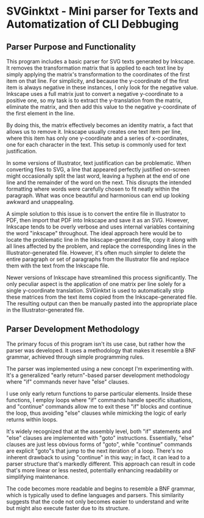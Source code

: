 # SVGinktxt - Mini parser for Texts and Automatization of CLI Debbuging

## Parser Purpose and Functionality

This program includes a basic parser for SVG texts generated by Inkscape. It removes the transformation matrix
that is applied to each text line by simply applying the matrix's transformation to the coordinates of the
first item on that line. For simplicity, and because the y-coordinate of the first item is always negative in
these instances, I only look for the negative value. Inkscape uses a full matrix just to convert a negative
y-coordinate to a positive one, so my task is to extract the y-translation from the matrix, eliminate the
matrix, and then add this value to the negative y-coordinate of the first element in the line.

By doing this, the matrix effectively becomes an identity matrix, a fact that allows us to remove it.
Inkscape usually creates one text item per line, where this item has only one y-coordinate and a series
of x-coordinates, one for each character in the text. This setup is commonly used for text justification.

In some versions of Illustrator, text justification can be problematic. When converting files to SVG, a
line that appeared perfectly justified on-screen might occasionally split the last word, leaving a hyphen
at the end of one line and the remainder of the word on the next. This disrupts the intended formatting
where words were carefully chosen to fit neatly within the paragraph. What was once beautiful and harmonious
can end up looking awkward and unappealing.

A simple solution to this issue is to convert the entire file in Illustrator to PDF, then import that
PDF into Inkscape and save it as an SVG. However, Inkscape tends to be overly verbose and uses internal
variables containing the word "inkscape" throughout. The ideal approach here would be to locate the
problematic line in the Inkscape-generated file, copy it along with all lines affected by the problem,
and replace the corresponding lines in the Illustrator-generated file. However, it's often much simpler
to delete the entire paragraph or set of paragraphs from the Illustrator file and replace them with the
text from the Inkscape file.

Newer versions of Inkscape have streamlined this process significantly. The only peculiar aspect is the
application of one matrix per line solely for a single y-coordinate translation. SVGinktxt is used to
automatically strip these matrices from the text items copied from the Inkscape-generated file. The 
resulting output can then be manually pasted into the appropriate place in the Illustrator-generated file.

## Parser Development Methodology

The primary focus of this program isn't its use case, but rather how the parser was developed. It uses a methodology that makes it resemble a BNF grammar, achieved through simple programming rules.

The parser was implemented using a new concept I'm experimenting with. It's a generalized "early return"-based parser development methodology where "if" commands never have "else" clauses. 

I use only early return functions to parse particular elements. Inside these functions, I employ loops where "if" commands handle specific situations, and "continue" commands allow me to exit these "if" blocks and continue the loop, thus avoiding "else" clauses while mimicking the logic of early returns within loops.

It's widely recognized that at the assembly level, both "if" statements and "else" clauses are implemented
with "goto" instructions. Essentially, "else" clauses are just less obvious forms of "goto", while "continue"
commands are explicit "goto"s that jump to the next iteration of a loop. There's no inherent drawback to using
"continue" in this way; in fact, it can lead to a parser structure that's markedly different. This approach
can result in code that's more linear or less nested, potentially enhancing readability or simplifying
maintenance.

The code becomes more readable and begins to resemble a BNF grammar, which is typically used to define
languages and parsers. This similarity suggests that the code not only becomes easier to understand and
write but might also execute faster due to its structure.






